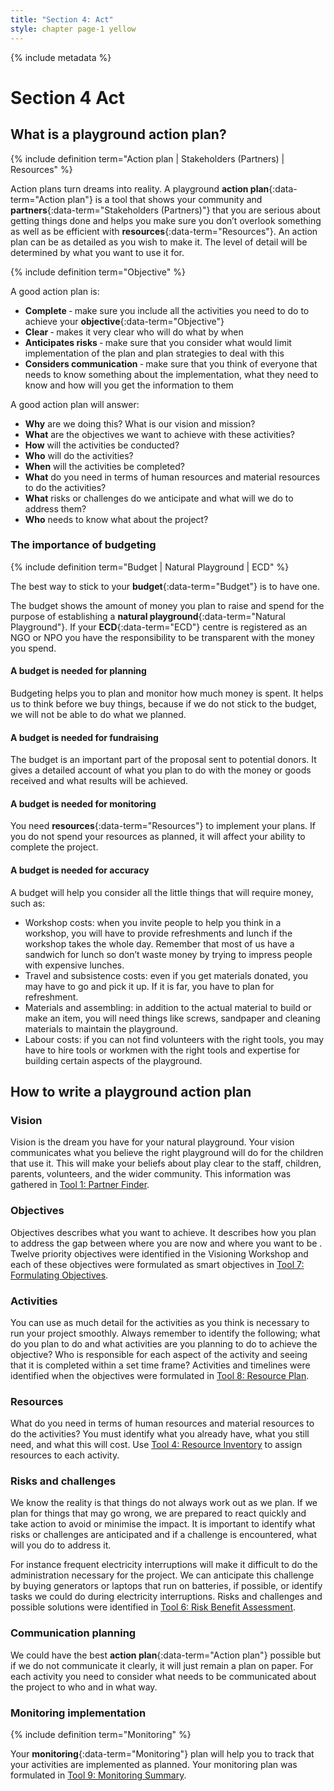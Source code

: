 ```yaml
---
title: "Section 4: Act"
style: chapter page-1 yellow
---
```


{% include metadata %}

# **Section 4** Act

## What is a playground action plan?

{% include definition term="Action plan | Stakeholders (Partners) | Resources" %}

Action plans turn dreams into reality. A playground **action plan**{:data-term="Action plan"} is a tool that shows your community and **partners**{:data-term="Stakeholders (Partners)"} that you are serious about getting things done and helps you make sure you don’t overlook something as well as be efficient with **resources**{:data-term="Resources"}. An action plan can be as detailed as you wish to make it. The level of detail will be determined by what you want to use it for.

{% include definition term="Objective" %}

A good action plan is:

- **Complete** ‐ make sure you include all the activities you need to do to achieve your **objective**{:data-term="Objective"}
- **Clear** ‐ makes it very clear who will do what by when
- **Anticipates risks** ‐ make sure that you consider what would limit implementation of the plan and plan strategies to deal with this
- **Considers communication** ‐ make sure that you think of everyone that needs to know something about the implementation, what they need to know and how will you get the information to them

A good action plan will answer:

- **Why** are we doing this? What is our vision and mission?
- **What** are the objectives we want to achieve with these activities?
- **How** will the activities be conducted?
- **Who** will do the activities?
- **When** will the activities be completed?
- **What** do you need in terms of human resources and material resources to do the activities?
- **What** risks or challenges do we anticipate and what will we do to address them?
- **Who** needs to know what about the project?

### The importance of budgeting

{% include definition term="Budget | Natural Playground | ECD" %}

The best way to stick to your **budget**{:data-term="Budget"} is to have one.

The budget shows the amount of money you plan to raise and spend for the purpose of establishing a **natural playground**{:data-term="Natural Playground"}. If your **ECD**{:data-term="ECD"} centre is registered as an NGO or NPO you have the responsibility to be transparent with the money you spend.

#### A budget is needed for planning

Budgeting helps you to plan and monitor how much money is spent. It helps us to think before we buy things, because if we do not stick to the budget, we will not be able to do what we planned.

#### A budget is needed for fundraising

The budget is an important part of the proposal sent to potential donors. It gives a detailed account of what you plan to do with the money or goods received and what results will be achieved.

#### A budget is needed for monitoring

You need **resources**{:data-term="Resources"} to implement your plans. If you do not spend your resources as planned, it will affect your ability to complete the project.

#### A budget is needed for accuracy

A budget will help you consider all the little things that will require money, such as:

-   Workshop costs: when you invite people to help you think in a workshop, you will have to provide refreshments and lunch if the workshop takes the whole day. Remember that most of us have a sandwich for lunch so don’t waste money by trying to impress people with expensive lunches.
-   Travel and subsistence costs: even if you get materials donated, you may have to go and pick it up. If it is far, you have to plan for refreshment.
-   Materials and assembling: in addition to the actual material to build or make an item, you will need things like screws, sandpaper and cleaning materials to maintain the playground.
-   Labour costs: if you can not find volunteers with the right tools, you may have to hire tools or workmen with the right tools and expertise for building certain aspects of the playground.

## How to write a playground action plan

### Vision

Vision is the dream you have for your natural playground. Your vision communicates what you believe the right playground will do for the children that use it. This will make your beliefs about play clear to the staff, children, parents, volunteers, and the wider community. This information was gathered in [Tool 1: Partner Finder](06-01.html).

### Objectives

Objectives describes what you want to achieve. It describes how you plan to address the gap between where you are now and where you want to be . Twelve priority objectives were identified in the Visioning Workshop and each of these objectives were formulated as smart objectives in [Tool 7: Formulating Objectives](06-07.html).

### Activities

You can use as much detail for the activities as you think is necessary to run your project smoothly. Always remember to identify the following; what do you plan to do and what activities are you planning to do to achieve the objective? Who is responsible for each aspect of the activity and seeing that it is completed within a set time frame? Activities and timelines were identified when the objectives were formulated in [Tool 8: Resource Plan](06-08.html).

### Resources

What do you need in terms of human resources and material resources to do the activities? You must identify what you already have, what you still need, and what this will cost. Use [Tool 4: Resource Inventory](06-04.html) to assign resources to each activity.

### Risks and challenges

We know the reality is that things do not always work out as we plan. If we plan for things that may go wrong, we are prepared to react quickly and take action to avoid or minimise the impact. It is important to identify what risks or challenges are anticipated and if a challenge is encountered, what will you do to address it.

For instance frequent electricity interruptions will make it difficult to do the administration necessary for the project. We can anticipate this challenge by buying generators or laptops that run on batteries, if possible, or identify tasks we could do during electricity interruptions. Risks and challenges and possible solutions were identified in [Tool 6: Risk Benefit Assessment](06-06.html).

### Communication planning

We could have the best **action plan**{:data-term="Action plan"} possible but if we do not communicate it clearly, it will just remain a plan on paper. For each activity you need to consider what needs to be communicated about the project to who and in what way.

### Monitoring implementation

{% include definition term="Monitoring" %}

Your **monitoring**{:data-term="Monitoring"} plan will help you to track that your activities are implemented as planned. Your monitoring plan was formulated in [Tool 9: Monitoring Summary](06-09.html).
